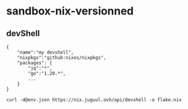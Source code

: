 # sandbox-nix-versionned

## devShell


```
{
    "name":"my devshell",
    "nixpkgs":"github:nixos/nixpkgs",
    "packages": {
        "jq":"*",
        "go":"1.20.*",
        ...
    }
}
```

```
curl -d@env.json https://nix.juguul.ovh/api/devshell -o flake.nix
```

